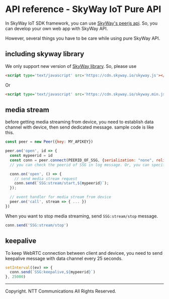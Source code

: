 # API reference - SkyWay IoT Pure API

In SkyWay IoT SDK framework, you can use [SkyWay's peerjs api](http://nttcom.github.io/skyway/en/docs/#JS). So, you can develop your own web app with SkyWay API.

However, several things you have to be care while using pure SkyWay API.

## including skyway library

We only support new version of [SkyWay library](http://nttcom.github.io/skyway/en/alpha-release.html). So, please use

```html
<script type='text/javascript' src='https://cdn.skyway.io/skyway.js'></script>
```

Or

```html
<script type='text/javascript' src='https://cdn.skyway.io/skyway.min.js'></script>
```

## media stream

before getting media streaming from device, you need to establish data channel with device, then send dedicated message.
sample code is like this.

```js
const peer = new Peer({key: MY_APIKEY})

peer.on('open', id => {
  const mypeerid = id
  const conn = peer.connect(PEERID_OF_SSG, {serialization: "none", reliable: true});
  // you can check the peerid of SSG in log message. Or, you can specify peerid of SSG. For more detail please check https://github.com/nttcom/skyway-signaling-gateway

  conn.on('open', () => {
    // send media stream request
    conn.send(`SSG:stream/start,${mypeerid}`); 
  });

  // event handler for media stream from device
  peer.on('call', stream => { ... })
})
```

When you want to stop media streaming, send `SSG:stream/stop` message.

```js
conn.send('SSG:stream/stop')
```

## keepalive

To keep WebRTC connection between client and devicee, you need to send keepalive message with data channel every 25 seconds.

```js
setInterval((ev) => {
  conn.send(`SSG:keepalive,${mypeerid}`)
}, 25000)
```
 
---
Copyright. NTT Communications All Rights Reserved.
